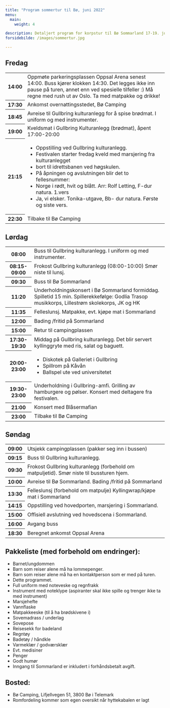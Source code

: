 ```yaml
---
title: "Program sommertur til Bø, juni 2022"
menu:
  main:
    weight: 4

description: Detaljert program for korpstur til Bø Sommarland 17-19. juni 2022
forsidebilde: /images/sommertur.jpg

---
```


## Fredag

<table>
<tr><th>14:00</th><td>	Oppmøte parkeringsplassen Oppsal Arena senest 14:00. Buss kjører klokken 14:30. Det legges ikke inn pause på turen, annet enn ved spesielle tilfeller :) Må regne med rush ut av Oslo. Ta med matpakke og drikke!
</td>
<tr><th>17:30</th><td>	Ankomst overnattingsstedet, Bø Camping
</td>
<tr><th>18:45</th><td>	Avreise til Gullbring kulturanlegg for å spise brødmat. I uniform og med instrumenter.
</td>
<tr><th>19:00</th><td>	Kveldsmat i Gullbring Kulturanlegg (brødmat), åpent 17:00-20:00
</td>
<tr><th>21:15</th><td>	
<ul>
 <li>Oppstilling ved Gullbring kulturanlegg.
 <li>Festivalen starter fredag kveld med marsjering fra kulturanlegget
 <li>bort til idrettsbanen ved høgskulen.
 <li>På åpningen og avslutningen blir det to fellesnummer:
 <li>Norge i rødt, hvit og blått. Arr: Rolf Letting, F-dur natura. 1.vers
 <li>Ja, vi elsker. Tonika-utgave, Bb- dur natura. Første og siste vers.
</li>
</td>
<tr><th>22:30</th><td>	Tilbake til Bø Camping
</td>
</table>
	
## Lørdag
<table>
<tr><th>08:00</th><td>	Buss til Gullbring kulturanlegg. I uniform og med instrumenter.</td>
<tr><th>08:15-09:00</th><td>	Frokost Gullbring kulturanlegg (08:00-10:00) Smør niste til lunsj.</td>
<tr><th>09:30</th><td>	Buss til Bø Sommarland</td>
<tr><th>11:20</th><td>	Underholdningskonsert i Bø Sommarland formiddag. Spilletid 15 min. Spillerekkefølge: Godlia Trasop musikkorps, Lillestrøm skolekorps, JK og HK</td>
<tr><th>11:35</th><td>	Felleslunsj. Matpakke, evt. kjøpe mat i Sommarland</td>
<tr><th>12:00</th><td>	Bading /fritid på Sommarland</td>
<tr><th>15:00</th><td>	Retur til campingplassen</td>
<tr><th>17:30-19:30</th><td>	Middag på Gullbring kulturanlegg. Det blir servert kyllinggryte med ris, salat og baguett. </td>
<tr><th>20:00-23:00</th><td>	
<ul>
<li>Diskotek på Galleriet i Gullbring
<li>Spillrom på Kåvån
<li>Ballspel ute ved universitetet
</ul>
</td>
<tr><th>19:30-23:00</th><td>	Underholdning i Gullbring-amfi. Grilling av hamburgere og pølser. Konsert med deltagere fra festivalen.</td>
<tr><th>21:00</th><td>	Konsert med Blåsermafian</td>
<tr><th>23:00</th><td>	Tilbake til Bø Camping</td>
</table>	

## Søndag
<table>
<tr><th>09:00</th><td>	Utsjekk campingplassen (pakker seg inn i bussen)</td>
<tr><th>09:15</th><td>	Buss til Gullbring kulturanlegg. </td>
<tr><th>09:30</th><td>	Frokost Gullbring kulturanlegg (forbehold om matpuljetid). Smør niste til bussturen hjem. </td>
<tr><th>10:00</th><td>	Avreise til Bø Sommarland. Bading /fritid på Sommarland</td>
<tr><th>13:30</th><td>	Felleslunsj (forbehold om matpulje) Kyllingwrap/kjøpe mat i Sommarland</td>
<tr><th>14:15</th><td>	Oppstilling ved hovedporten, marsjering i Sommarland.</td>
<tr><th>15:00</th><td>	Offisiell avslutning ved hovedscena i Sommarland.</td>
<tr><th>16:00</th><td>	Avgang buss</td>
<tr><th>18:30</th><td>	Beregnet ankomst Oppsal Arena</td>
</table>

## Pakkeliste (med forbehold om endringer):

* Barnet/ungdommen
* Barn som reiser alene må ha lommepenger.
* Barn som reiser alene må ha en kontaktperson som er med på turen.
* Dette programmet.
* Full uniform med noteveske og regnfrakk
* Instrument med noteklype (aspiranter skal ikke spille og trenger ikke ta med instrument)
* Marsjehefte
* Vannflaske
* Matpakkeeske (til å ha brødskivene i)
* Sovemadrass / underlag
* Sovepose
* Reisesekk for badeland
* Regntøy
* Badetøy / håndkle
* Varmeklær / godværsklær
* Evt. medisiner
* Penger
* Godt humør
* Inngang til Sommarland er inkludert i forhåndsbetalt avgift.

## Bosted:
* Bø Camping, Lifjellvegen 51, 3800 Bø i Telemark
* Romfordeling kommer som egen oversikt når hyttekabalen er lagt


